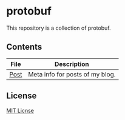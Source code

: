 # protobuf

This repository is a collection of protobuf.

## Contents

|File|Description|
|---|---|
|[Post](./post)|Meta info for posts of my blog.|

## License

[MIT Licnse](./LICENSE)
